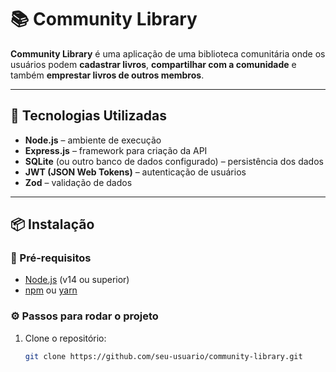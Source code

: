 # 📚 Community Library

**Community Library** é uma aplicação de uma biblioteca comunitária onde os usuários podem **cadastrar livros**, **compartilhar com a comunidade** e também **emprestar livros de outros membros**.

---

## 🚀 Tecnologias Utilizadas

- **Node.js** – ambiente de execução
- **Express.js** – framework para criação da API
- **SQLite** (ou outro banco de dados configurado) – persistência dos dados
- **JWT (JSON Web Tokens)** – autenticação de usuários
- **Zod** – validação de dados

---

## 📦 Instalação

### 🔧 Pré-requisitos
- [Node.js](https://nodejs.org/) (v14 ou superior)  
- [npm](https://www.npmjs.com/) ou [yarn](https://yarnpkg.com/)

### ⚙️ Passos para rodar o projeto

1. Clone o repositório:
   ```bash
   git clone https://github.com/seu-usuario/community-library.git
